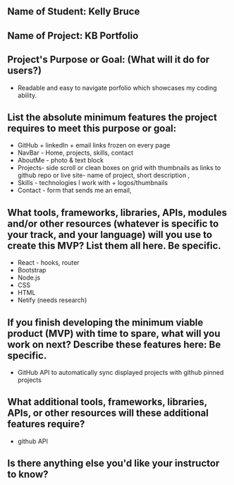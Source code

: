 ## Name of Student: Kelly Bruce

## Name of Project: KB Portfolio

## Project's Purpose or Goal: (What will it do for users?)
* Readable and easy to navigate porfolio which showcases my coding ability.

## List the absolute minimum features the project requires to meet this purpose or goal:
* GitHub + linkedIn + email links frozen on every page
* NavBar - Home, projects, skills, contact
* AboutMe - photo & text block
* Projects- side scroll or clean boxes on grid with thumbnails as links to github repo or live site- name of project, short description , 
* Skills - technologies I work with + logos/thumbnails
* Contact - form that sends me an email, 


## What tools, frameworks, libraries, APIs, modules and/or other resources (whatever is specific to your track, and your language) will you use to create this MVP? List them all here. Be specific.
* React -  hooks, router
* Bootstrap
* Node.js
* CSS
* HTML
* Netify (needs research)

## If you finish developing the minimum viable product (MVP) with time to spare, what will you work on next? Describe these features here: Be specific.

* GitHub API to automatically sync displayed projects with github pinned projects

## What additional tools, frameworks, libraries, APIs, or other resources will these additional features require?
* github API

## Is there anything else you'd like your instructor to know?



